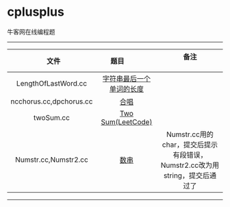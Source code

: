 # cplusplus
牛客网在线编程题

****

|          文件            |                题目                   |             备注                        |
|:-----------------------: | :----------------------------------: | :--------------------------------------:|
|       LengthOfLastWord.cc | [字符串最后一个单词的长度](https://www.nowcoder.com/practice/8c949ea5f36f422594b306a2300315da?tpId=37&tqId=21224&tPage=1&rp=&ru=/ta/huawei&qru=/ta/huawei/question-ranking)| |
|ncchorus.cc,dpchorus.cc |[合唱](https://www.nowcoder.com/questionTerminal/fddf64d5757e41ec93f3ef0c0a10b891)| |
|twoSum.cc |[Two Sum(LeetCode)](https://leetcode.com/problems/two-sum/description/)| |
|Numstr.cc,Numstr2.cc|[数串](https://www.nowcoder.com/practice/a6a656249f404eb498d16b2f8eaa2c60?tpId=85&&tqId=29898&rp=1&ru=/activity/oj&qru=/ta/2017test/question-ranking)|Numstr.cc用的char，提交后提示有段错误，Numstr2.cc改为用string，提交后通过了|


****

